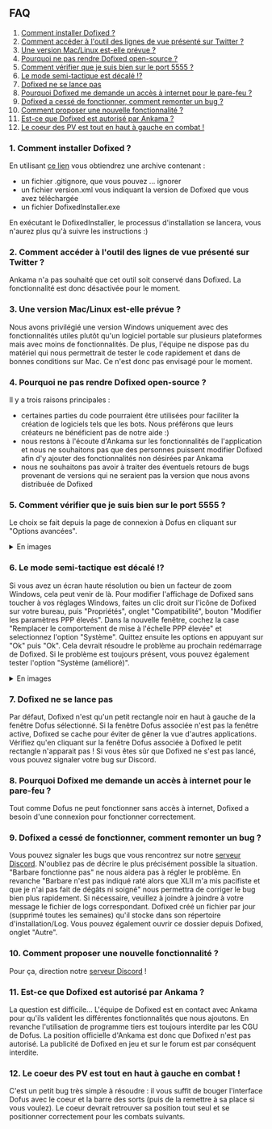 ## FAQ

1. [Comment installer Dofixed ?](#Q1)
2. [Comment accéder à l'outil des lignes de vue présenté sur Twitter ?](#Q2)
3. [Une version Mac/Linux est-elle prévue ?](#Q3)
4. [Pourquoi ne pas rendre Dofixed open-source ?](#Q4)
5. [Comment vérifier que je suis bien sur le port 5555 ?](#Q5)
6. [Le mode semi-tactique est décalé !?](#Q6)
7. [Dofixed ne se lance pas](#Q7)
8. [Pourquoi Dofixed me demande un accès à internet pour le pare-feu ?](#Q8)
9. [Dofixed a cessé de fonctionner, comment remonter un bug ?](#Q9)
10. [Comment proposer une nouvelle fonctionnalité ?](#Q10)
11. [Est-ce que Dofixed est autorisé par Ankama ?](#Q11)
12. [Le coeur des PV est tout en haut à gauche en combat !](#Q12)

### <a id="Q1"></a> 1. Comment installer Dofixed ?

En utilisant [ce lien](https://github.com/dofixed/dofixed-install/archive/master.zip) vous obtiendrez une archive contenant : 
- un fichier .gitignore, que vous pouvez ... ignorer
- un fichier version.xml vous indiquant la version de Dofixed que vous avez téléchargée
- un fichier DofixedInstaller.exe

En exécutant le DofixedInstaller, le processus d'installation se lancera, vous n'aurez plus qu'à suivre les instructions :)

### <a id="Q2"></a> 2. Comment accéder à l'outil des lignes de vue présenté sur Twitter ?

Ankama n'a pas souhaité que cet outil soit conservé dans Dofixed. La fonctionnalité est donc désactivée pour le moment.

### <a id="Q3"></a> 3. Une version Mac/Linux est-elle prévue ?

Nous avons privilégié une version Windows uniquement avec des fonctionnalités utiles plutôt qu'un logiciel portable sur plusieurs plateformes mais avec moins de fonctionnalités. De plus, l'équipe ne dispose pas du matériel qui nous permettrait de tester le code rapidement et dans de bonnes conditions sur Mac. Ce n'est donc pas envisagé pour le moment. 

### <a id="Q4"></a> 4. Pourquoi ne pas rendre Dofixed open-source ?

Il y a trois raisons principales :
- certaines parties du code pourraient être utilisées pour faciliter la création de logiciels tels que les bots. Nous préférons que leurs créateurs ne bénéficient pas de notre aide :)
- nous restons à l'écoute d'Ankama sur les fonctionnalités de l'application et nous ne souhaitons pas que des personnes puissent modifier Dofixed afin d'y ajouter des fonctionnalités non désirées par Ankama
- nous ne souhaitons pas avoir à traiter des éventuels retours de bugs provenant de versions qui ne seraient pas la version que nous avons distribuée de Dofixed

### <a id="Q5"></a> 5. Comment vérifier que je suis bien sur le port 5555 ?

Le choix se fait depuis la page de connexion à Dofus en cliquant sur "Options avancées".

<details>
    <summary>En images</summary>
    <img src="images/port_5555.jpg">
</details>

### <a id="Q6"></a> 6. Le mode semi-tactique est décalé !?

Si vous avez un écran haute résolution ou bien un facteur de zoom Windows, cela peut venir de là. Pour modifier l'affichage de Dofixed sans toucher à vos réglages Windows, faites un clic droit sur l'icône de Dofixed sur votre bureau, puis "Propriétés", onglet "Compatibilité", bouton "Modifier les paramètres PPP élevés". Dans la nouvelle fenêtre, cochez la case "Remplacer le comportement de mise à l'échelle PPP élevée" et selectionnez l'option "Système". Quittez ensuite les options en appuyant sur "Ok" puis "Ok". Cela devrait résoudre le problème au prochain redémarrage de Dofixed. Si le problème est toujours présent, vous pouvez également tester l'option "Système (amélioré)".

<details>
    <summary>En images</summary>
    <img src="images/high_dpi.jpg">
</details>

### <a id="Q7"></a> 7. Dofixed ne se lance pas

Par défaut, Dofixed n'est qu'un petit rectangle noir en haut à gauche de la fenêtre Dofus sélectionné. Si la fenêtre Dofus associée n'est pas la fenêtre active, Dofixed se cache pour éviter de gêner la vue d'autres applications. Vérifiez qu'en cliquant sur la fenêtre Dofus associée à Dofixed le petit rectangle n'apparait pas ! Si vous êtes sûr que Dofixed ne s'est pas lancé, vous pouvez signaler votre bug sur Discord.


### <a id="Q8"></a> 8. Pourquoi Dofixed me demande un accès à internet pour le pare-feu ?

Tout comme Dofus ne peut fonctionner sans accès à internet, Dofixed a besoin d'une connexion pour fonctionner correctement.


### <a id="Q9"></a> 9. Dofixed a cessé de fonctionner, comment remonter un bug ?

Vous pouvez signaler les bugs que vous rencontrez sur notre [serveur Discord](https://discord.gg/AznAbSV). N'oubliez pas de décrire le plus précisément possible la situation. "Barbare fonctionne pas" ne nous aidera pas à régler le problème. En revanche "Barbare n'est pas indiqué raté alors que XLII m'a mis pacifiste et que je n'ai pas fait de dégâts ni soigné" nous permettra de corriger le bug bien plus rapidement. Si nécessaire, veuillez à joindre à joindre à votre message le fichier de logs correspondant. Dofixed créé un fichier par jour (supprimé toutes les semaines) qu'il stocke dans son répertoire d'installation/Log. Vous pouvez également ouvrir ce dossier depuis Dofixed, onglet "Autre".


### <a id="Q10"></a> 10. Comment proposer une nouvelle fonctionnalité ?

Pour ça, direction notre [serveur Discord](https://discord.gg/AznAbSV) !

### <a id="Q11"></a> 11. Est-ce que Dofixed est autorisé par Ankama ?

La question est difficile... L'équipe de Dofixed est en contact avec Ankama pour qu'ils valident les différentes fonctionnalités que nous ajoutons. En revanche l'utilisation de programme tiers est toujours interdite par les CGU de Dofus. La position officielle d'Ankama est donc que Dofixed n'est pas autorisé. La publicité de Dofixed en jeu et sur le forum est par conséquent interdite.

### <a id="Q12"></a> 12. Le coeur des PV est tout en haut à gauche en combat !

C'est un petit bug très simple à résoudre : il vous suffit de bouger l'interface Dofus avec le coeur et la barre des sorts (puis de la remettre à sa place si vous voulez). Le coeur devrait retrouver sa position tout seul et se positionner correctement pour les combats suivants.
